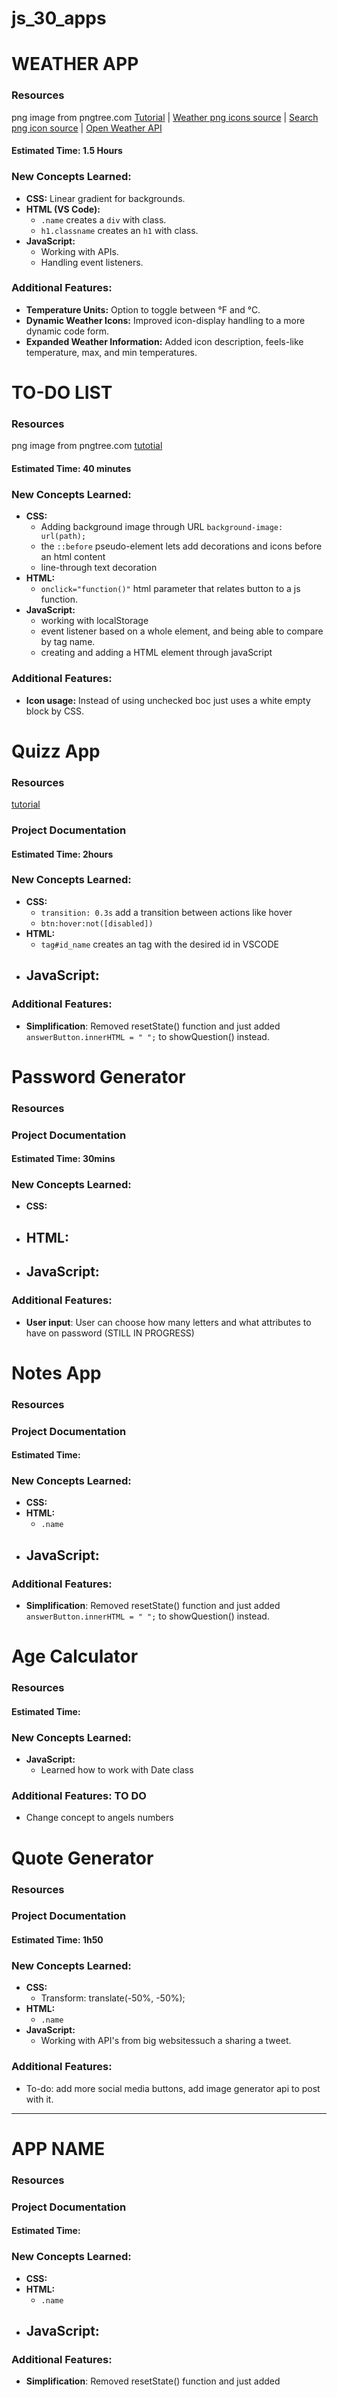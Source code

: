 # js_30_apps

# WEATHER APP
### Resources
png image from pngtree.com
[Tutorial](https://youtu.be/MIYQR-Ybrn4?si=Y34eSLG0D9RH_H3x) | 
[Weather png icons source](https://pngtree.com/element/down?id=NDA0OTkxMg==&type=1&time=1719379127&token=YjFjM2VjZjg0ZTBlZGFhM2E2MDY1NmYwNjAwYmYxY2M=&t=0) | 
[Search png icon source](https://pngtree.com/element/down?id=Mzk5NDk4Ng==&type=1&time=1719379986&token=ZjEzMjI3ZWFlMTAzNmQ0YTljNjBlZTU4YjMxNTcxZDE=&t=0) | 
[Open Weather API](https://openweathermap.org/current#name)

#### Estimated Time: 1.5 Hours

### New Concepts Learned:

- **CSS:** Linear gradient for backgrounds.
- **HTML (VS Code):**
  - `.name` creates a `div` with class.
  - `h1.classname` creates an `h1` with class.
- **JavaScript:**
  - Working with APIs.
  - Handling event listeners.

### Additional Features:

- **Temperature Units:** Option to toggle between °F and °C.
- **Dynamic Weather Icons:** Improved icon-display handling to a more dynamic code form.
- **Expanded Weather Information:** Added icon description, feels-like temperature, max, and min temperatures.

# TO-DO LIST
### Resources
png image from pngtree.com
[tutotial](https://youtu.be/G0jO8kUrg-I?si=drWERFSAte5bnp8x)
#### Estimated Time: 40 minutes
### New Concepts Learned:

- **CSS:** 
  - Adding background image through URL `background-image: url(path);`
  - the `::before` pseudo-element lets add decorations and icons before an html content
  - line-through text decoration
- **HTML:**
  - `onclick="function()"` html parameter that relates button to a js function.
- **JavaScript:**
  - working with localStorage
  - event listener based on a whole element, and being able to compare by tag name.
  - creating and adding a HTML element through javaScript

### Additional Features:
- **Icon usage:** Instead of using unchecked boc just uses a white empty block by CSS.

# Quizz App
### Resources
[tutorial](https://youtu.be/PBcqGxrr9g8?si=sdJD2PsjojwtEdCS)

### Project Documentation
#### Estimated Time: 2hours
### New Concepts Learned:

- **CSS:** 
  - `transition: 0.3s` add a transition between actions like hover
  - `btn:hover:not([disabled])`
- **HTML:**
  - `tag#id_name` creates an tag with the desired id in VSCODE
- **JavaScript:**
  - 

### Additional Features:
- **Simplification**: Removed resetState() function and just added `answerButton.innerHTML = " ";` to showQuestion() instead.

# Password Generator
### Resources
### Project Documentation
#### Estimated Time: 30mins
### New Concepts Learned:

- **CSS:** 
- **HTML:**
  - 
- **JavaScript:**
  - 

### Additional Features:
- **User input**: User can choose how many letters and what attributes to have on password (STILL IN PROGRESS)

# Notes App
### Resources
### Project Documentation
#### Estimated Time: 
### New Concepts Learned:

- **CSS:** 
- **HTML:**
  - `.name` 
- **JavaScript:**
  - 

### Additional Features:
- **Simplification**: Removed resetState() function and just added `answerButton.innerHTML = " ";` to showQuestion() instead.

# Age Calculator
### Resources
#### Estimated Time: 
### New Concepts Learned:

- **JavaScript:**
  - Learned how to work with Date class

### Additional Features: TO DO
- Change concept to angels numbers

# Quote Generator
### Resources
### Project Documentation
#### Estimated Time: 1h50
### New Concepts Learned:

- **CSS:**
  - Transform: translate(-50%, -50%); 
- **HTML:**
  - `.name` 
- **JavaScript:**
  - Working with API's from big websitessuch a sharing a tweet.

### Additional Features:
- To-do: add more social media buttons, add image generator api to post with it.

----------------------------------
# APP NAME
### Resources
### Project Documentation
#### Estimated Time: 
### New Concepts Learned:

- **CSS:** 
- **HTML:**
  - `.name` 
- **JavaScript:**
  - 

### Additional Features:
- **Simplification**: Removed resetState() function and just added 

